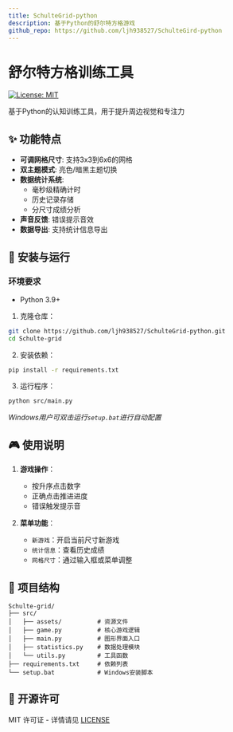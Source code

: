 ```yaml
---
title: SchulteGrid-python
description: 基于Python的舒尔特方格游戏
github_repo: https://github.com/ljh938527/SchulteGird-python
---
```


# 舒尔特方格训练工具

[![License: MIT](https://img.shields.io/badge/License-MIT-yellow.svg)](https://opensource.org/licenses/MIT)

基于Python的认知训练工具，用于提升周边视觉和专注力

## ✨ 功能特点

- **可调网格尺寸**: 支持3x3到6x6的网格
- **双主题模式**: 亮色/暗黑主题切换
- **数据统计系统**:
  - 毫秒级精确计时
  - 历史记录存储
  - 分尺寸成绩分析
- **声音反馈**: 错误提示音效
- **数据导出**: 支持统计信息导出

## 🚀 安装与运行

### 环境要求
- Python 3.9+

1. 克隆仓库：
```bash
git clone https://github.com/ljh938527/SchulteGrid-python.git
cd Schulte-grid
```

2. 安装依赖：
```bash
pip install -r requirements.txt
```

3. 运行程序：
```bash
python src/main.py
```

*Windows用户可双击运行`setup.bat`进行自动配置*

## 🎮 使用说明

1. **游戏操作**：
   - 按升序点击数字
   - 正确点击推进进度
   - 错误触发提示音

2. **菜单功能**：
   - `新游戏`：开启当前尺寸新游戏
   - `统计信息`：查看历史成绩
   - `网格尺寸`：通过输入框或菜单调整

## 📁 项目结构

```
Schulte-grid/
├── src/
│   ├── assets/          # 资源文件
│   ├── game.py          # 核心游戏逻辑
│   ├── main.py          # 图形界面入口
│   ├── statistics.py    # 数据处理模块
│   └── utils.py         # 工具函数
├── requirements.txt     # 依赖列表
└── setup.bat            # Windows安装脚本
```

## 📜 开源许可

MIT 许可证 - 详情请见 [LICENSE](LICENSE)